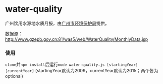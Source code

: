 # water-quality
广州饮用水源地水质月报，由[广州市环境保护局](http://www.gzepb.gov.cn/ "广州市环境保护局")提供。

数据源：http://www.gzepb.gov.cn:81/was5/web/WaterQuality/MonthlyData.jsp
### 使用
``clone``并``npm install``后运行``node water-quality.js [startingYear] [currentYear]`` (startingYear默认为2009，currentYear默认为2015；两个皆为optional) 
